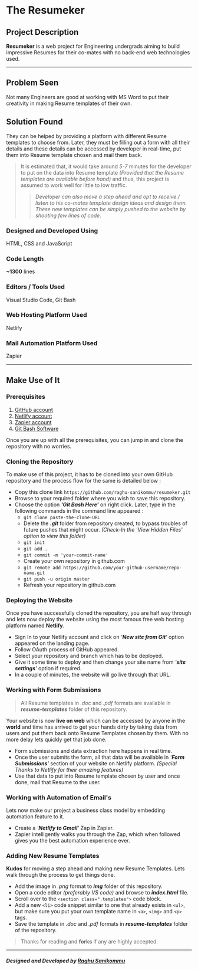 # The Resumeker


## Project Description
**Resumeker** is a web project for Engineering undergrads aiming to build impressive Resumes for their co-mates with no back-end web technologies used.


***


## Problem Seen
Not many Engineers are good at working with MS Word to put their creativity in making Resume templates of their own.

## Solution Found
They can be helped by providing a platform with different Resume templates to choose from. Later, they must be filling out a form with all their details and these details can be accessed by developer in real-time, put them into Resume template chosen and mail them back.

> It is estimated that, it would take around _5-7_ minutes for the developer to put on the data into Resume template _(Provided that the Resume templates are available before hand)_ and thus, this project is assumed to work well for little to low traffic.
>> _Developer can also move a step ahead and opt to receive / listen to his co-mates template design ideas and design them. These new templates can be simply pushed to the website by shooting few lines of code_.

### Designed and Developed Using
HTML, CSS and JavaScript

### Code Length
__~1300__ lines

### Editors / Tools Used
Visual Studio Code, Git Bash 

### Web Hosting Platform Used
Netlify

### Mail Automation Platform Used
Zapier


***


## Make Use of It
### Prerequisites
1. [GitHub account](https://github.com "Create a GitHub account")
2. [Netlify account](https://app.netlify.com "Create a Netlify account")
3. [Zapier account](https://zapier.com "Create a Zapier account")
4. [Git Bash Software](https://git-scm.com/downloads "Download Git Bash")

Once you are up with all the prerequisites, you can jump in and clone the repository with no worries.


### Cloning the Repository
To make use of this project, it has to be cloned into your own GitHub repository and the process flow for the same is detailed below :

*  Copy this clone link `https://github.com/raghu-sanikommu/resumeker.git`
* Browse to your required folder where you wish to save this repository.
* Choose the option _**'Git Bash Here'**_ on right click. Later, type in the following commands in the command line appeared :
   - `git clone paste-the-clone-URL`
   - Delete the _**.git**_ folder from repository created, to bypass troubles of future pushes that might occur. _(Check-In the 'View Hidden Files' option to view this folder)_
   - `git init`
   - `git add .`
   - `git commit -m 'your-commit-name'`
   - Create your own repository in github.com
   - `git remote add https://github.com/your-github-username/repo-name.git`
   - `git push -u origin master`
   - Refresh your repository in github.com


### Deploying the Website
Once you have successfully cloned the repository, you are half way through and lets now deploy the website using the most famous free web hosting platform named **Netlify**.

* Sign In to your Netlify account and click on _'**New site from Git**'_ option appeared on the landing page.
* Follow OAuth process of GitHub appeared.
* Select your repository and branch which has to be deployed.
* Give it some time to deploy and then change your site name from _'**site settings**'_ option if required.
* In a couple of minutes, the website will go live through that URL.


### Working with Form Submissions

> All Resume templates in _.doc_ and _.pdf_ formats are available in _**resume-templates**_ folder of this repository.

Your website is now **live on web** which can be accessed by anyone in the **world** and time has arrived to get your hands dirty by taking data from users and put them back onto Resume Templates chosen by them. With no more delay lets quickly get that job done.

* Form submissions and data extraction here happens in real time. 
* Once the user submits the form, all that data will be available in _'**Form Submissions**'_ section of your website on Netlify platform. _(Special Thanks to Netlify for their amazing features)_
* Use that data to put into Resume template chosen by user and once done, mail that Resume to the user. 



### Working with Automation of Email's
Lets now make our project a business class model by embedding automation feature to it.

* Create a _'**Netlify to Gmail**'_ Zap in Zapier.
* Zapier intelligently walks you through the Zap, which when followed gives you the best automation experience ever.


### Adding New Resume Templates
**Kudos** for moving a step ahead and making new Resume Templates. Lets walk through the process to get things done.

* Add the image in _.png_ format to _**img**_ folder of this repository.
* Open a code editor _(preferably VS code)_ and browse to _**index.html**_ file.
* Scroll over to the `<section class=".templates">` code block.
* Add a new `<li>` code snippet similar to one that already exists in `<ul>`, but make sure you put your own template name in `<a>`, `<img>` and `<p>` tags.
* Save the template in _.doc_ and _.pdf_ formats in _**resume-templates**_ folder of the repository.


> Thanks for reading and **forks** if any are highly accepted.


***


##### __Designed and Developed by__ [Raghu Sanikommu](https://raghu-sanikommu.netlify.app "Know More about Raghu Sanikommu")
